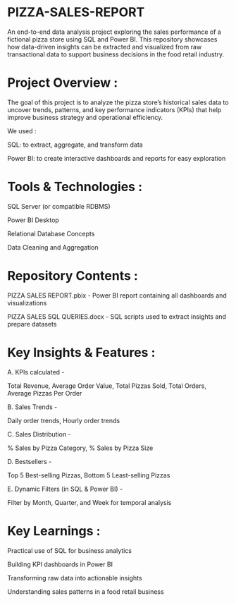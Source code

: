 # PIZZA-SALES-REPORT
An end-to-end data analysis project exploring the sales performance of a fictional pizza store using SQL and Power BI.  This repository showcases how data-driven insights can be extracted and visualized from raw transactional data to support business decisions in the food retail industry.

# Project Overview :

The goal of this project is to analyze the pizza store’s historical sales data to uncover trends, patterns, and key performance indicators (KPIs) that help improve business strategy and operational efficiency.

We used :

SQL: to extract, aggregate, and transform data

Power BI: to create interactive dashboards and reports for easy exploration

# Tools & Technologies :

SQL Server (or compatible RDBMS)

Power BI Desktop

Relational Database Concepts

Data Cleaning and Aggregation

# Repository Contents :

PIZZA SALES REPORT.pbix	- Power BI report containing all dashboards and visualizations

PIZZA SALES SQL QUERIES.docx - SQL scripts used to extract insights and prepare datasets

# Key Insights & Features :

A. KPIs calculated -

Total Revenue, Average Order Value, Total Pizzas Sold, Total Orders, Average Pizzas Per Order

B. Sales Trends -

Daily order trends, Hourly order trends

C. Sales Distribution - 

% Sales by Pizza Category, % Sales by Pizza Size

D. Bestsellers -

Top 5 Best-selling Pizzas, Bottom 5 Least-selling Pizzas

E. Dynamic Filters (in SQL & Power BI) -

Filter by Month, Quarter, and Week for temporal analysis

# Key Learnings :

Practical use of SQL for business analytics

Building KPI dashboards in Power BI

Transforming raw data into actionable insights

Understanding sales patterns in a food retail business

